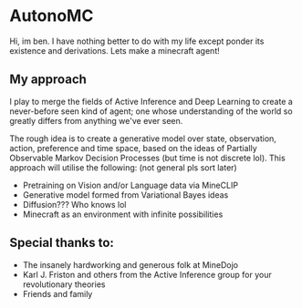 # AutonoMC

Hi, im ben. I have nothing better to do with my life except ponder its existence and derivations. Lets make a minecraft agent!


## My approach

I play to merge the fields of Active Inference and Deep Learning to create a never-before seen kind of agent; one whose understanding of the world so greatly differs from anything we've ever seen.

The rough idea is to create a generative model over state, observation, action, preference and time space, based on the ideas of Partially Observable Markov Decision Processes (but time is not discrete lol). This approach will utilise the following: (not general pls sort later)

- Pretraining on Vision and/or Language data via MineCLIP
- Generative model formed from Variational Bayes ideas
- Diffusion??? Who knows lol
- Minecraft as an environment with infinite possibilities


## Special thanks to:
- The insanely hardworking and generous folk at MineDojo
- Karl J. Friston and others from the Active Inference group for your revolutionary theories
- Friends and family